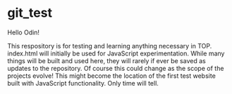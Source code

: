 # git_test
Hello Odin!

This respository is for testing and learning anything
necessary in TOP. index.html will initially be used for JavaScript experimentation. While many things will be built and used here, they will rarely if ever be saved as updates to the repository. Of course this could change as the scope of the projects evolve! This might become the location of the first test website built with JavaScript functionality. Only time will tell.
